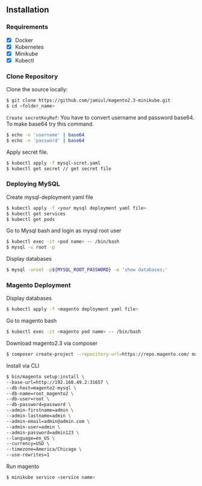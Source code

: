

## Installation

### Requirements
- [x] Docker
- [x] Kubernetes
- [x] Minikube
- [x] Kubectl
### Clone Repository
Clone the source locally:

```sh
$ git clone https://github.com/jamiul/magento2.3-minikube.git
$ cd <folder_name>
```
`Create secretKeyRef`:
You have to convert username and password base64.
To make base64 try this command.

```sh
$ echo -n 'username' | base64
$ echo -n 'password' | base64
```

Apply secret file.

```sh
$ kubectl apply -f mysql-scret.yaml
$ kubectl get secret // get secret file
```

### Deploying MySQL

Create mysql-deployment yaml file
```sh
$ kubectl apply -f <your mysql deployment yaml file>
$ kubectl get services
$ kubectl get pods
```
Go to Mysql bash and login as mysql root user
```sh
$ kubectl exec -it <pod name> -- /bin/bash
$ mysql -u root -p
```
Display databases
```sh
$ mysql -uroot -p${MYSQL_ROOT_PASSWORD} -e 'show databases;'
```
### Magento Deployment
Display databases
```sh
$ kubectl apply -f <magento deployment yaml file>
```
Go to magento bash
```sh
$ kubectl exec -it <magento pod name> -- /bin/bash
```
Download magento2.3 via composer
```sh
$ composer create-project --repository-url=https://repo.magento.com/ magento/project-community-edition:2.3 <directory name>
```
 Install via CLI
 ```sh
 $ bin/magento setup:install \
--base-url=http://192.168.49.2:31657 \
--db-host=magento2-mysql \
--db-name=root_magento2 \
--db-user=root \
--db-password=password \
--admin-firstname=admin \
--admin-lastname=admin \
--admin-email=admin@admin.com \
--admin-user=admin \
--admin-password=admin123 \
--language=en_US \
--currency=USD \
--timezone=America/Chicago \
--use-rewrites=1

 ```
 Run magento
```sh
$ minikube service <service name>
```
